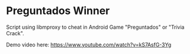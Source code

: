 Preguntados Winner
==================

Script using libmproxy to cheat in Android Game "Preguntados" or "Trivia Crack".

Demo video here:
https://www.youtube.com/watch?v=kS7AsfG-3Yg
